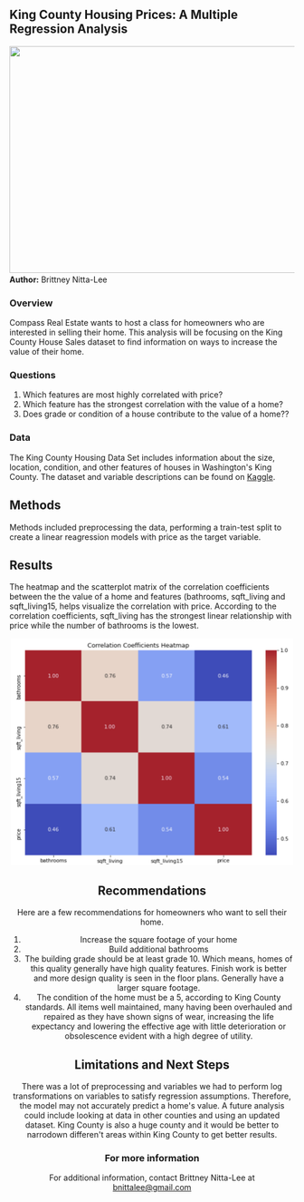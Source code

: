 ## King County Housing Prices: A Multiple Regression Analysis
<img src="https://github.com/bnittalee/KC-Housing-Price-Project/blob/main/Images/stephen-plopper-UmEYn_GYqFo-unsplash.jpg" width="1000" height="400">
<b>Author:</b> Brittney Nitta-Lee 

### Overview
Compass Real Estate wants to host a class for homeowners who are interested in selling their home. This analysis will be focusing on the King County House Sales dataset to find information on ways to increase the value of their home. 

### Questions
1. Which features are most highly correlated with price?
2. Which feature has the strongest correlation with the value of a home?
3. Does grade or condition of a house contribute to the value of a home??

### Data
The King County Housing Data Set includes information about the size, location, condition, and other features of houses in Washington's King County. The dataset and variable descriptions can be found on <a href ="https://www.kaggle.com/harlfoxem/housesalesprediction">Kaggle</a>.

## Methods
Methods included preprocessing the data, performing a train-test split to create a linear reagression models with price as the target variable.

## Results
The heatmap and the scatterplot matrix of the correlation coefficients between the the value of a home and features (bathrooms, sqft_living and sqft_living15, helps visualize the correlation with price. According to the correlation coefficients, sqft_living has the strongest linear relationship with price while the number of bathrooms is the lowest.
<br><center><img src="https://github.com/bnittalee/KC-Housing-Price-Project/blob/main/Images/heat-map.png" width="500" height="400"></br> 

## Recommendations 
Here are a few recommendations for homeowners who want to sell their home. 
1. Increase the square footage of your home 
2. Build additional bathrooms 
3. The building grade should be at least grade 10. Which means, homes of this quality generally have high quality features. Finish work is better and more design quality is seen in the floor plans. Generally have a larger square footage. 
4. The condition of the home must be a 5, according to King County standards. All items well maintained, many having been overhauled and repaired as they have shown signs of wear, increasing the life expectancy and lowering the effective age with little deterioration or obsolescence evident with a high degree of utility.

## Limitations and Next Steps
There was a lot of preprocessing and variables we had to perform log transformations on variables to satisfy regression assumptions. Therefore, the model may not accurately predict a home's value. A future analysis could include looking at data in other counties and using an updated dataset. King County is also a huge county and it would be better to narrodown differen't areas within King County to get better results.

### For more information
For additional information, contact Brittney Nitta-Lee at bnittalee@gmail.com 
